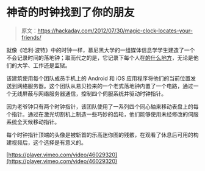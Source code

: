 # 神奇的时钟找到了你的朋友

> 原文：<https://hackaday.com/2012/07/30/magic-clock-locates-your-friends/>

就像《哈利·波特》中的时钟一样，慕尼黑大学的一组媒体信息学学生建造了一个不会记录时间的落地钟；取而代之的是，它记录下每个人在[的什么地方](http://magicclock.de/)，无论是他们的大学、工作还是监狱。

该建筑使用每个团队成员手机上的 Android 和 iOS 应用程序将他们的当前位置发送到网络服务器。这个团队从易贝捡来的一个老式落地钟内置了一个电路，通过一个无线屏蔽与网络服务器通信，控制四个伺服系统并驱动时钟指针。

因为老爷钟只有两个时钟指针，该团队使用了一系列四个同心轴来移动表盘上的每个指针。通过在激光切割机上制造一些巧妙的齿轮，他们能够使用未经修改的伺服系统全天候移动指针。

每个时钟指针顶端的头像是被斩首的乐高迷你图的残骸，在观看了休息后可用的构建视频后，这个选择是有意义的。

[https://player.vimeo.com/video/46029320](https://player.vimeo.com/video/46029320)